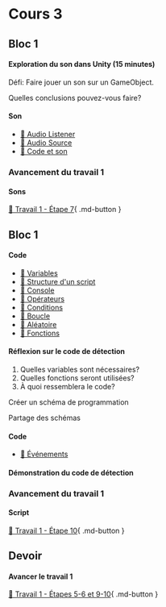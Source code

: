 # Cours 3
## Bloc 1
#### Exploration du son dans Unity (15 minutes)
Défi: Faire jouer un son sur un GameObject. 

Quelles conclusions pouvez-vous faire? 

#### Son
- [📝 Audio Listener](./unity/composantes.md#audio-listener) 
- [📝 Audio Source](./unity/composantes.md#audio-source) 
- [📝 Code et son](./unity/son.md)  

### Avancement du travail 1
#### Sons
[💼 Travail 1 - Étape 7](https://tim-montmorency.com/compendium/582-401-realite-mixte/travaux/travail1.html#9-creation-de-la-scene-jeu-sons){ .md-button }     


## Bloc 1
 
#### Code
- [📝 Variables](./code/variables.md)
- [📝 Structure d'un script](./code/structure_script.md)
- [📝 Console](./code/console.md)
- [📝 Opérateurs](./code/operateur.md)
- [📝 Conditions](./code/condition.md)
- [📝 Boucle](./code/boucle.md)
- [📝 Aléatoire](./code/aleatoire.md)
- [📝 Fonctions](./code/fonctions.md)        


#### Réflexion sur le code de détection
1. Quelles variables sont nécessaires?    
2. Quelles fonctions seront utilisées?    
3. À quoi ressemblera le code?    

Créer un schéma de programmation     

Partage des schémas    


#### Code
- [📝 Événements](./code/evenements.md)        


#### Démonstration du code de détection     

### Avancement du travail 1
#### Script
[💼 Travail 1 - Étape 10](https://tim-montmorency.com/compendium/582-401-realite-mixte/travaux/travail1.html){ .md-button }     





## Devoir 
#### Avancer le travail 1
[💼 Travail 1 - Étapes 5-6 et 9-10](https://tim-montmorency.com/compendium/582-401-realite-mixte/travaux/travail1.html){ .md-button }   
